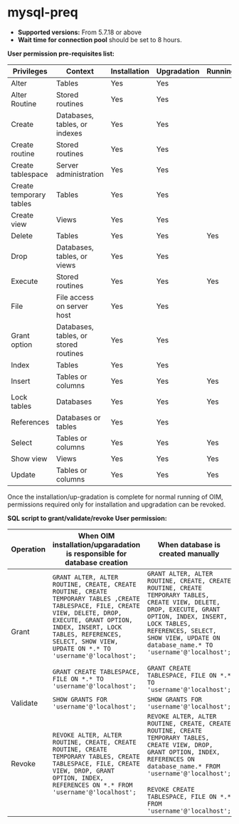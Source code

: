 # mysql-preq

* **Supported versions:** From 5.7.18 or above
* **Wait time for connection pool** should be set to 8 hours.

**User permission pre-requisites list:**

| **Privileges**          | **Context**                           | **Installation** | **Upgradation** | **Running** |
| ----------------------- | ------------------------------------- | ---------------- | --------------- | ----------- |
| Alter                   | Tables                                | Yes              | Yes             |             |
| Alter Routine           | Stored routines                       | Yes              | Yes             |             |
| Create                  | Databases, tables, or indexes         | Yes              | Yes             |             |
| Create routine          | Stored routines                       | Yes              | Yes             |             |
| Create tablespace       | Server administration                 | Yes              | Yes             |             |
| Create temporary tables | Tables                                | Yes              | Yes             |             |
| Create view             | Views                                 | Yes              | Yes             |             |
| Delete                  | Tables                                | Yes              | Yes             | Yes         |
| Drop                    | Databases, tables, or views           | Yes              | Yes             |             |
| Execute                 | Stored routines                       | Yes              | Yes             | Yes         |
| File                    | File access on server host            | Yes              | Yes             |             |
| Grant option            | Databases, tables, or stored routines | Yes              | Yes             |             |
| Index                   | Tables                                | Yes              | Yes             |             |
| Insert                  | Tables or columns                     | Yes              | Yes             | Yes         |
| Lock tables             | Databases                             | Yes              | Yes             | Yes         |
| References              | Databases or tables                   | Yes              | Yes             |             |
| Select                  | Tables or columns                     | Yes              | Yes             | Yes         |
| Show view               | Views                                 | Yes              | Yes             | Yes         |
| Update                  | Tables or columns                     | Yes              | Yes             | Yes         |

Once the installation/up-gradation is complete for normal running of OIM, permissions required only for installation and upgradation can be revoked.

**SQL script to grant/validate/revoke User permission:**

| **Operation** | **When OIM installation/upgaradation is responsible for database creation**                                                                                                                                                                                                                                                                                     | **When database is created manually**                                                                                                                                                                                                                                                                                                              |
| ------------- | --------------------------------------------------------------------------------------------------------------------------------------------------------------------------------------------------------------------------------------------------------------------------------------------------------------------------------------------------------------- | -------------------------------------------------------------------------------------------------------------------------------------------------------------------------------------------------------------------------------------------------------------------------------------------------------------------------------------------------- |
| Grant         |  `GRANT ALTER, ALTER ROUTINE, CREATE, CREATE ROUTINE, CREATE TEMPORARY TABLES ,CREATE TABLESPACE, FILE, CREATE VIEW, DELETE, DROP, EXECUTE, GRANT OPTION, INDEX, INSERT, LOCK TABLES, REFERENCES, SELECT, SHOW VIEW, UPDATE ON *.* TO 'username'@'localhost';` <br> <br>`GRANT CREATE TABLESPACE, FILE ON *.* TO 'username'@'localhost';` | `GRANT ALTER, ALTER ROUTINE, CREATE, CREATE ROUTINE, CREATE TEMPORARY TABLES, CREATE VIEW, DELETE, DROP, EXECUTE, GRANT OPTION, INDEX, INSERT, LOCK TABLES, REFERENCES, SELECT, SHOW VIEW, UPDATE ON database_name.* TO 'username'@'localhost';`<br><br> `GRANT CREATE TABLESPACE, FILE ON *.* TO 'username'@'localhost';`|
| Validate      | `SHOW GRANTS FOR 'username'@'localhost';`                                                                                                                                                                                                                                                                                                                       | `SHOW GRANTS FOR 'username'@'localhost';`                                                                                                                                                                                                                                                                                                          |
| Revoke        | `REVOKE ALTER, ALTER ROUTINE, CREATE, CREATE ROUTINE, CREATE TEMPORARY TABLES, CREATE TABLESPACE, FILE, CREATE VIEW, DROP, GRANT OPTION, INDEX, REFERENCES ON *.* FROM 'username'@'localhost';`  | `REVOKE ALTER, ALTER ROUTINE, CREATE, CREATE ROUTINE, CREATE TEMPORARY TABLES, CREATE VIEW, DROP, GRANT OPTION, INDEX, REFERENCES ON database_name.* FROM 'username'@'localhost';` <br> <br> `REVOKE CREATE TABLESPACE, FILE ON *.* FROM 'username'@'localhost';` |
